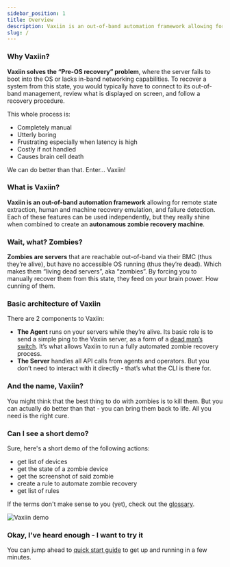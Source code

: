 ```yaml
---
sidebar_position: 1
title: Overview
description: Vaxiin is an out-of-band automation framework allowing for remote state extraction, human and machine recovery emulation, and failure detection. In a nutshell, it helps you handle zombies.
slug: /
---
```


### Why Vaxiin?

**Vaxiin solves the “Pre-OS recovery” problem**, where the server fails to boot into the OS or lacks in-band networking capabilities. To recover a system from this state, you would typically have to connect to its out-of-band management, review what is displayed on screen, and follow a recovery procedure.

This whole process is:
* Completely manual
* Utterly boring
* Frustrating especially when latency is high
* Costly if not handled
* Causes brain cell death

We can do better than that. Enter... Vaxiin!

### What is Vaxiin?

**Vaxiin is an out-of-band automation framework** allowing for remote state extraction, human and machine recovery emulation, and failure detection. Each of these features can be used independently, but they really shine when combined to create an **autonamous zombie recovery machine**.

### Wait, what? Zombies?

**Zombies are servers** that are reachable out-of-band via their BMC (thus they’re alive), but have no accessible OS running (thus they’re dead). Which makes them “living dead servers”, aka “zombies”. By forcing you to manually recover them from this state, they feed on your brain power. How cunning of them.

### Basic architecture of Vaxiin

There are 2 components to Vaxiin:
* **The Agent** runs on your servers while they’re alive. Its basic role is to send a simple ping to the Vaxiin server, as a form of a [dead man’s switch](https://en.wikipedia.org/wiki/Dead_man%27s_switch). It’s what allows Vaxiin to run a fully automated zombie recovery process.
* **The Server** handles all API calls from agents and operators. But you don’t need to interact with it directly - that’s what the CLI is there for.

### And the name, Vaxiin?

You might think that the best thing to do with zombies is to kill them. But you can actually do better than that - you can bring them back to life. All you need is the right cure.

### Can I see a short demo?

Sure, here's a short demo of the following actions:
- get list of devices
- get the state of a zombie device
- get the screenshot of said zombie
- create a rule to automate zombie recovery
- get list of rules

If the terms don't make sense to you (yet), check out the [glossary](introduction/glossary).

![Vaxiin demo](/img/vaxctl_usage_50.gif)

### Okay, I've heard enough - I want to try it

You can jump ahead to [quick start guide](../getting-started/quick-start) to get up and running in a few minutes.
